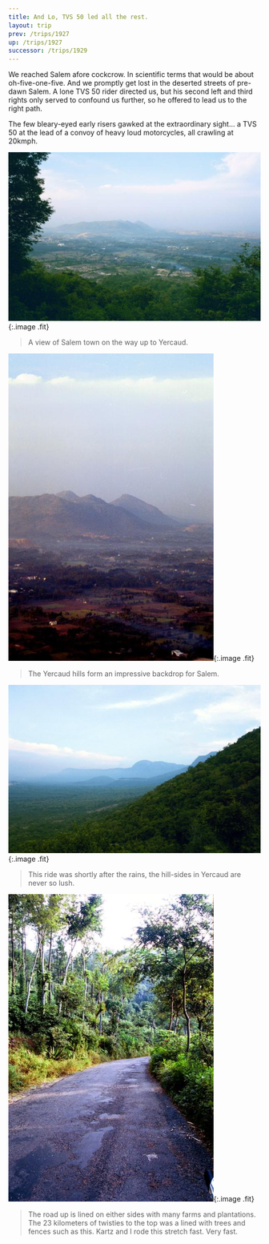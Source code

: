 ```yaml
---
title: And Lo, TVS 50 led all the rest.
layout: trip
prev: /trips/1927
up: /trips/1927
successor: /trips/1929
---
```


We reached Salem afore cockcrow. In scientific terms that would be about oh-five-one-five. And we promptly get lost in the deserted streets of pre-dawn Salem. A lone TVS 50 rider directed us, but his second left and third rights only served to confound us further, so he offered to lead us to the right path.

The few bleary-eyed early risers gawked at the extraordinary sight... a TVS 50 at the lead of a convoy of heavy loud motorcycles, all crawling at 20kmph.

![Salem, through the morning Haze](/images/trips/yercaud/00002.jpg 'Salem, through the morning Haze'){:.image .fit}

> A view of Salem town on the way up to Yercaud.

![The Yercaud Hills](/images/trips/yercaud/00003.jpg 'The Yercaud Hills'){:.image .fit}

> The Yercaud hills form an impressive backdrop for Salem.

![Lush hill-sides](/images/trips/yercaud/00005.jpg 'Lush hill-sides'){:.image .fit}

> This ride was shortly after the rains, the hill-sides in Yercaud are never so lush.

![The road up](/images/trips/yercaud/00006.jpg 'The road up'){:.image .fit}


> The road up is lined on either sides with many farms and plantations. The 23 kilometers of twisties to the top was a lined with trees and fences such as this. Kartz and I rode this stretch fast. Very fast.


